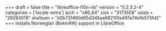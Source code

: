 +++
draft = false
title = "libreoffice-l10n-nb"
version = "5.2.3.2-4"
categories = ['locale-extra']
arch = "x86_64"
size = "3173508"
usize = "29293019"
sha1sum = "d2b731490d65d345aa88210fa497a74e1b573fd2"
+++
Installs Norwegian (BokmÃ¥l) support in LibreOffice